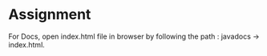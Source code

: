 # Assignment

For Docs, open index.html file in browser by following the path : javadocs -> index.html.
